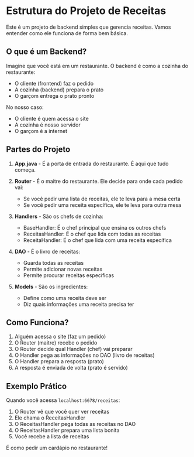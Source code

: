 # Estrutura do Projeto de Receitas

Este é um projeto de backend simples que gerencia receitas. Vamos entender como ele funciona de forma bem básica.

## O que é um Backend?

Imagine que você está em um restaurante. O backend é como a cozinha do restaurante:
- O cliente (frontend) faz o pedido
- A cozinha (backend) prepara o prato
- O garçom entrega o prato pronto

No nosso caso:
- O cliente é quem acessa o site
- A cozinha é nosso servidor
- O garçom é a internet

## Partes do Projeto

1. **App.java** - É a porta de entrada do restaurante. É aqui que tudo começa.

2. **Router** - É o maitre do restaurante. Ele decide para onde cada pedido vai:
   - Se você pedir uma lista de receitas, ele te leva para a mesa certa
   - Se você pedir uma receita específica, ele te leva para outra mesa

3. **Handlers** - São os chefs de cozinha:
   - BaseHandler: É o chef principal que ensina os outros chefs
   - ReceitasHandler: É o chef que lida com todas as receitas
   - ReceitaHandler: É o chef que lida com uma receita específica

4. **DAO** - É o livro de receitas:
   - Guarda todas as receitas
   - Permite adicionar novas receitas
   - Permite procurar receitas específicas

5. **Models** - São os ingredientes:
   - Define como uma receita deve ser
   - Diz quais informações uma receita precisa ter

## Como Funciona?

1. Alguém acessa o site (faz um pedido)
2. O Router (maitre) recebe o pedido
3. O Router decide qual Handler (chef) vai preparar
4. O Handler pega as informações no DAO (livro de receitas)
5. O Handler prepara a resposta (prato)
6. A resposta é enviada de volta (prato é servido)

## Exemplo Prático

Quando você acessa `localhost:6678/receitas`:

1. O Router vê que você quer ver receitas
2. Ele chama o ReceitasHandler
3. O ReceitasHandler pega todas as receitas no DAO
4. O ReceitasHandler prepara uma lista bonita
5. Você recebe a lista de receitas

É como pedir um cardápio no restaurante! 